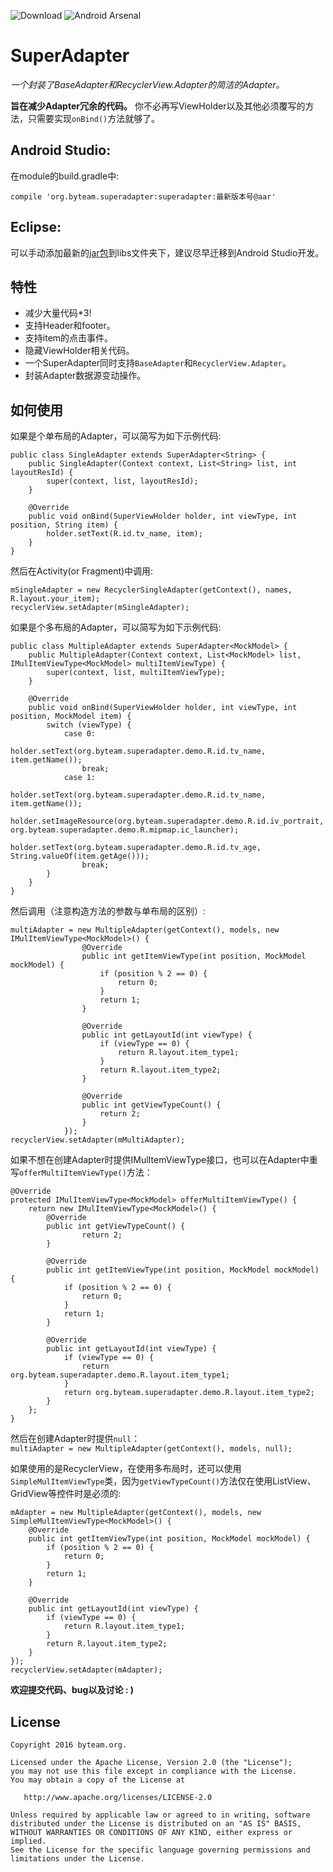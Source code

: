 ![Download](https://api.bintray.com/packages/chenenyu/maven/SuperAdapter/images/download.svg) ![Android Arsenal](https://img.shields.io/badge/Android%20Arsenal-SuperAdapter-brightgreen.svg?style=flat)
# SuperAdapter
*一个封装了BaseAdapter和RecyclerView.Adapter的简洁的Adapter。*

**旨在减少Adapter冗余的代码。** 你不必再写ViewHolder以及其他必须覆写的方法，只需要实现`onBind()`方法就够了。  

## Android Studio:

在module的build.gradle中:

`compile 'org.byteam.superadapter:superadapter:最新版本号@aar'`
## Eclipse:
可以手动添加最新的[jar包](https://github.com/chenenyu/SuperAdapter/releases)到libs文件夹下，建议尽早迁移到Android Studio开发。
## 特性
* 减少大量代码*3!
* 支持Header和footer。
* 支持item的点击事件。
* 隐藏ViewHolder相关代码。
* 一个SuperAdapter同时支持`BaseAdapter`和`RecyclerView.Adapter`。
* 封装Adapter数据源变动操作。

## 如何使用

如果是个单布局的Adapter，可以简写为如下示例代码:  

```
public class SingleAdapter extends SuperAdapter<String> {
	public SingleAdapter(Context context, List<String> list, int layoutResId) {
		super(context, list, layoutResId);
	}

	@Override
	public void onBind(SuperViewHolder holder, int viewType, int position, String item) {
		holder.setText(R.id.tv_name, item);
	}
}
```  

然后在Activity(or Fragment)中调用:  

```
mSingleAdapter = new RecyclerSingleAdapter(getContext(), names, R.layout.your_item);  
recyclerView.setAdapter(mSingleAdapter);
```  
如果是个多布局的Adapter，可以简写为如下示例代码:  

```
public class MultipleAdapter extends SuperAdapter<MockModel> {
	public MultipleAdapter(Context context, List<MockModel> list, IMulItemViewType<MockModel> multiItemViewType) {
		super(context, list, multiItemViewType);
	}

	@Override
	public void onBind(SuperViewHolder holder, int viewType, int position, MockModel item) {
		switch (viewType) {
			case 0:
				holder.setText(org.byteam.superadapter.demo.R.id.tv_name, item.getName());
				break;
			case 1:
				holder.setText(org.byteam.superadapter.demo.R.id.tv_name, item.getName());
				holder.setImageResource(org.byteam.superadapter.demo.R.id.iv_portrait, org.byteam.superadapter.demo.R.mipmap.ic_launcher);
				holder.setText(org.byteam.superadapter.demo.R.id.tv_age, String.valueOf(item.getAge()));
				break;
		}
	}
}
```  

然后调用（注意构造方法的参数与单布局的区别）:  

```
multiAdapter = new MultipleAdapter(getContext(), models, new IMulItemViewType<MockModel>() {
				@Override
				public int getItemViewType(int position, MockModel mockModel) {
					if (position % 2 == 0) {
						return 0;
					}
					return 1;
				}

				@Override
				public int getLayoutId(int viewType) {
					if (viewType == 0) {
						return R.layout.item_type1;
					}
					return R.layout.item_type2;
				}

				@Override
				public int getViewTypeCount() {
					return 2;
				}
			});
recyclerView.setAdapter(mMultiAdapter);
```  

如果不想在创建Adapter时提供IMulItemViewType接口，也可以在Adapter中重写`offerMultiItemViewType()`方法：  

```
@Override
protected IMulItemViewType<MockModel> offerMultiItemViewType() {
	return new IMulItemViewType<MockModel>() {
		@Override
		public int getViewTypeCount() {
				return 2;
		}

		@Override
		public int getItemViewType(int position, MockModel mockModel) {
			if (position % 2 == 0) {
				return 0;
			}
			return 1;
		}

		@Override
		public int getLayoutId(int viewType) {
			if (viewType == 0) {
				return org.byteam.superadapter.demo.R.layout.item_type1;
			}
			return org.byteam.superadapter.demo.R.layout.item_type2;
		}
	};
}
```  

然后在创建Adapter时提供`null`：  
`multiAdapter = new MultipleAdapter(getContext(), models, null);`  
  
如果使用的是RecyclerView，在使用多布局时，还可以使用`SimpleMulItemViewType`类，因为`getViewTypeCount()`方法仅在使用ListView、GridView等控件时是必须的: 
 
```
mAdapter = new MultipleAdapter(getContext(), models, new SimpleMulItemViewType<MockModel>() {
	@Override
	public int getItemViewType(int position, MockModel mockModel) {
		if (position % 2 == 0) {
			return 0;
		}
		return 1;
	}

	@Override
	public int getLayoutId(int viewType) {
		if (viewType == 0) {
			return R.layout.item_type1;
		}
		return R.layout.item_type2;
	}
});
recyclerView.setAdapter(mAdapter);
```  


**欢迎提交代码、bug以及讨论  : )**

## License

```
Copyright 2016 byteam.org.

Licensed under the Apache License, Version 2.0 (the "License");
you may not use this file except in compliance with the License.
You may obtain a copy of the License at

   http://www.apache.org/licenses/LICENSE-2.0

Unless required by applicable law or agreed to in writing, software
distributed under the License is distributed on an "AS IS" BASIS,
WITHOUT WARRANTIES OR CONDITIONS OF ANY KIND, either express or implied.
See the License for the specific language governing permissions and
limitations under the License.
```

